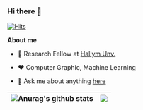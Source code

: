 ### Hi there 👋 <!--https://wang.zongsheng.im/-->

[![Hits](https://hits.seeyoufarm.com/api/count/incr/badge.svg?url=https%3A%2F%2Fgithub.com%2Fwzsh&count_bg=%2374AEDA&title_bg=%23555555&icon=&icon_color=%23E7E7E7&title=hits&edge_flat=false)](https://hits.seeyoufarm.com)


**About me**

- 💼 Research Fellow at [Hallym Unv.](https://www.hallym.ac.kr/)

- ❤️ Computer Graphic, Machine Learning

- 💬 Ask me about anything [here](https://github.com/wzsh/wzsh/issues)

| <img align="center" src="https://github-readme-stats.vercel.app/api?username=wzsh&show_icons=true&theme=vue&include_all_commits=true&hide_border=true" alt="Anurag's github stats" /> | <a href="https://github.com/anuraghazra/github-readme-stats"><img align="center" src="https://github-readme-stats.vercel.app/api/top-langs/?username=wzsh&langs_count=8&layout=compact&theme=vue&hide_border=true" /></a> |
| ------------- | ------------- |

<!--
[![Zong-Sheng Wang's github stats](https://github-readme-stats.vercel.app/api?username=wzsh&show_icons=true&theme=gruvbox)](https://github.com/anuraghazra/github-readme-stats)
[![Top Langs](https://github-readme-stats.vercel.app/api/top-langs/?username=wzsh&langs_count=8&layout=compact&theme=solarized-light)](https://github.com/anuraghazra/github-readme-stats)



<div align = center>
[![Tech Blog Badge](http://img.shields.io/badge/-Tech%20blog-black?style=flat-square&logo=github&link=https://wzsh.github.io/)](https://wzsh.github.io/)
[![Gmail Badge](https://img.shields.io/badge/-Gmail-d14836?style=flat-square&logo=Gmail&logoColor=white&link=mailto:blu3sh3ll@gmail.com)](mailto:blu3sh3ll@gmail.com)
[![Linkedin Badge](https://img.shields.io/badge/-LinkedIn-blue?style=flat-square&logo=Linkedin&logoColor=white&link=https://linkedin.com/in/wangzs)](https://linkedin.com/in/wangzs) 
[![Youtube Badge](https://img.shields.io/badge/Youtube-ff0000?style=flat-square&logo=youtube&link=https://www.youtube.com/user/blu3sh3ll/featured?view_as=subscriber)](https://www.youtube.com/user/blu3sh3ll/featured?view_as=subscriber)
[![Facebook Badge](https://img.shields.io/badge/-Facebook-1877f2?style=flat-square&logo=facebook&logoColor=white&link=https://facebook.com/wzspage)](https://facebook.com/wzspage) 
[![Instagram Badge](https://img.shields.io/badge/-Instagram-dd2a7b?style=flat-square&logo=instagram&logoColor=white&link=https://instagram.com/blu3sh3ll)](https://instagram.com/blu3sh3ll)
</div>



**wzsh/wzsh** is a ✨ _special_ ✨ repository because its `README.md` (this file) appears on your GitHub profile.

Here are some ideas to get you started:

- 🔭 I’m currently working on ...
- 🌱 I’m currently learning ...
- 👯 I’m looking to collaborate on ...
- 🤔 I’m looking for help with ...
- 💬 Ask me about ...
- 📫 How to reach me: ...
- 😄 Pronouns: ...
- ⚡ Fun fact: ...
-->

